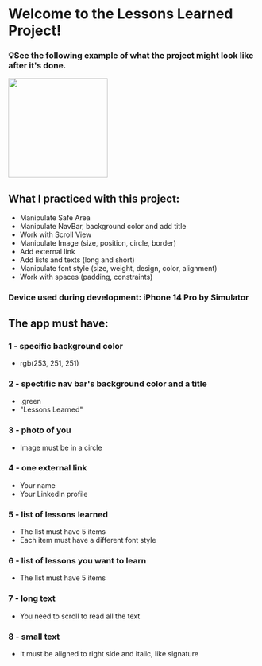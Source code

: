 # Welcome to the Lessons Learned Project!

### 💡See the following example of what the project might look like after it's done. 

<img src="./simulation.gif" width="200">

## What I practiced with this project:

- Manipulate Safe Area
- Manipulate NavBar, background color and add title
- Work with Scroll View
- Manipulate Image (size, position, circle, border)
- Add external link
- Add lists and texts (long and short)
- Manipulate font style (size, weight, design, color, alignment)
- Work with spaces (padding, constraints)

### Device used during development: iPhone 14 Pro by Simulator

## The app must have:

### 1 - specific background color

- rgb(253, 251, 251)

### 2 - spectific nav bar's background color and a title

- .green
- "Lessons Learned"

### 3 - photo of you

- Image must be in a circle

### 4 - one external link

- Your name
- Your LinkedIn profile

### 5 - list of lessons learned

- The list must have 5 items
- Each item must have a different font style

### 6 - list of lessons you want to learn

- The list must have 5 items

### 7 - long text

- You need to scroll to read all the text

### 8 - small text

- It must be aligned to right side and italic, like signature
